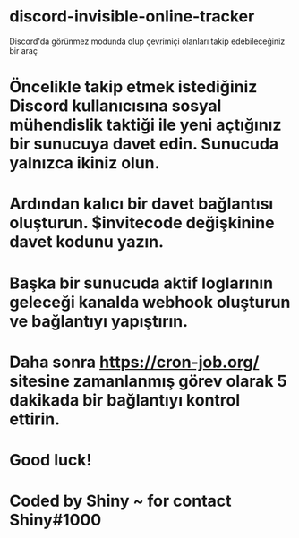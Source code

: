 # discord-invisible-online-tracker
Discord'da görünmez modunda olup çevrimiçi olanları takip edebileceğiniz bir araç

# Öncelikle takip etmek istediğiniz Discord kullanıcısına sosyal mühendislik taktiği ile yeni açtığınız  bir sunucuya davet edin. Sunucuda yalnızca ikiniz olun.

# Ardından kalıcı bir davet bağlantısı oluşturun. $invitecode değişkinine davet kodunu yazın.

# Başka bir sunucuda aktif loglarının geleceği kanalda webhook oluşturun ve bağlantıyı yapıştırın.

# Daha sonra https://cron-job.org/ sitesine zamanlanmış görev olarak 5 dakikada bir bağlantıyı kontrol ettirin. 

# Good luck!

# Coded by Shiny ~ for contact Shiny#1000
